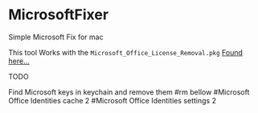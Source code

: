 # MicrosoftFixer
Simple Microsoft Fix for mac

This tool Works with the `Microsoft_Office_License_Removal.pkg`
[Found here...](https://support.celeratec.com/support/solutions/articles/73000542587-how-to-remove-office-license-files-on-a-mac)


TODO 

Find Microsoft keys in keychain and remove them
#rm bellow
#Microsoft Office Identities cache 2
#Microsoft Office Identities settings 2 
##



